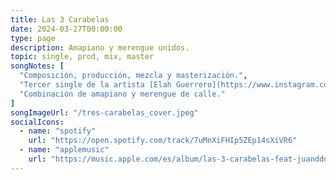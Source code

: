 ```yaml
---
title: Las 3 Carabelas
date: 2024-03-27T00:00:00
type: page
description: Amapiano y merengue unidos.
topic: single, prod, mix, master
songNotes: [
  "Composición, producción, mezcla y masterización.",
  "Tercer single de la artista [Elah Guerrero](https://www.instagram.com/yautiaprieta/).",
  "Combinación de amapiano y merengue de calle."
]
songImageUrl: "/tres-carabelas_cover.jpeg"
socialIcons:
  - name: "spotify"
    url: "https://open.spotify.com/track/7uMnXiFHIp5ZEp14sXiVR6"
  - name: "applemusic"
    url: "https://music.apple.com/es/album/las-3-carabelas-feat-juanddddiego/1735093557"
---
```

